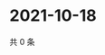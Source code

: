 # 2021-10-18

共 0 条

<!-- BEGIN WEIBO -->
<!-- 最后更新时间 Mon Oct 18 2021 18:09:31 GMT+0800 (China Standard Time) -->

<!-- END WEIBO -->
